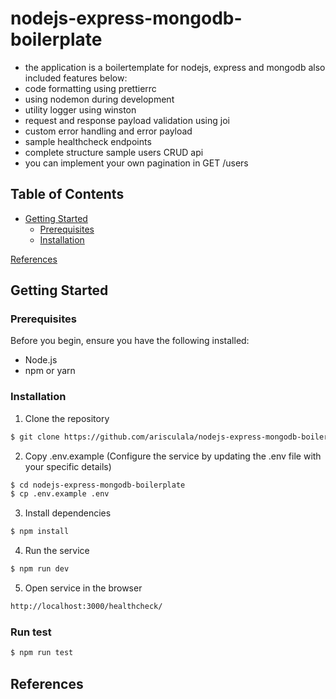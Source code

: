 # nodejs-express-mongodb-boilerplate
- the application is a boilertemplate for nodejs, express and mongodb also included features below:
- code formatting using prettierrc
- using nodemon during development
- utility logger using winston
- request and response payload validation using joi
- custom error handling and error payload
- sample healthcheck endpoints
- complete structure sample users CRUD api
- you can implement your own pagination in GET /users

## Table of Contents
* [Getting Started](https://github.com/arisculala/nodejs-express-mongodb-boilerplate#getting-started)
     - [Prerequisites](https://github.com/arisculala/nodejs-express-mongodb-boilerplate#prerequisites)
     - [Installation](https://github.com/arisculala/nodejs-express-mongodb-boilerplate#installation)

[References](https://github.com/arisculala/nodejs-express-mongodb-boilerplate#references)
 

## Getting Started

### Prerequisites
Before you begin, ensure you have the following installed:
* Node.js
* npm or yarn

### Installation
1. Clone the repository
```bash
$ git clone https://github.com/arisculala/nodejs-express-mongodb-boilerplate.git
```
2. Copy .env.example (Configure the service by updating the .env file with your specific details)
```bash
$ cd nodejs-express-mongodb-boilerplate
$ cp .env.example .env
```
3. Install dependencies
```bash
$ npm install
```
4. Run the service
```bash
$ npm run dev
```
5. Open service in the browser
```bash
http://localhost:3000/healthcheck/
```

### Run test
```bash
$ npm run test
```

## References
